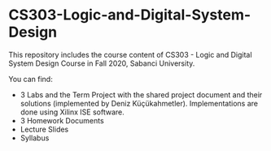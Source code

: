 # CS303-Logic-and-Digital-System-Design
 
This repository includes the course content of CS303 - Logic and Digital System Design Course in Fall 2020, Sabanci University. 

You can find:
* 3 Labs and the Term Project with the shared project document and their solutions (implemented by Deniz Küçükahmetler). Implementations are done using Xilinx ISE software. 
* 3 Homework Documents
* Lecture Slides
* Syllabus

